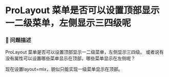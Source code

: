 # ProLayout 菜单是否可以设置顶部显示一二级菜单，左侧显示三四级呢

### 🧐 问题描述

ProLayout 菜单是否可以设置顶部显示一二级菜单，左侧显示三四级。
或者说有没有属性可以设置哪些菜单显示在顶部，哪些菜单显示在左侧呢？

现在设置layout=mix，貌似只能实现一级菜单显示在顶部。
